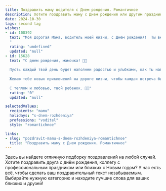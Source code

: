```yaml
---
title: Поздравить маму водителя c Днем рождения. Романтичное
description: Хотите поздравить маму c Днем рождения или другим праздником? Наш ИИ создаст незабываемое поздравление, а вы обязательно выделитесь среди других.  
date: 2024-10-30
tags: second tag
wishes:
- id: 108392
  text: "Моя дорогая Мама, водитель моей жизни, с Днём рождения!  Ты везёшь меня по жизни,  и даже самые сложные дороги под твоим умелым управлением становятся гладкими и прекрасными.  Твоя любовь – это самый надёжный и комфортный маршрут, которым я всегда буду счастливо следовать. Спасибо за твою заботу, нежность и веру в меня.  Пусть этот день будет полон солнечного света, радости и самых тёплых поздравлений!  Я тебя бесконечно люблю!
  "
  rating: "undefined"
  updated: "null"
- id: 15628
  text: "С днем рождения, мамочка! 🎉🎈
  
  Пусть каждый твой день будет наполнен радостью и улыбками, как ты наполняешь нашу жизнь своей любовью и заботой. Ты не только водитель нашего сердца, но и настоящий мастер на все руки, который всегда знает, как привести в порядок наш мир.
  
  Желаю тебе новых приключений на дороге жизни, чтобы каждая встреча была яркой, как твои глаза, и чтобы каждый день приносил тебе столько же радости, сколько ты даришь нам. Пусть твои дни будут такими же надежными и уверенными, как твои руки на руле.
  
  С теплом и любовью, твой ребенок. 💖🚗"
  rating: "0"
  updated: "null"

selectedValues:
  recipients: "mamu"
  holidays: "s-dnem-rozhdeniya"
  professions: "voditel"
  style: "romantichnoe"

links:
- slug: "pozdravit-mamu-s-dnem-rozhdeniya-romantichnoe"
  title: "Поздравить маму c Днем рождения. Романтичное"
---
```


Здесь вы найдете отличную подборку поздравлений на любой случай. 
Хотите поздравить друга с днём рождения, коллегу с профессиональным праздником или близких с Новым годом? У нас есть всё, чтобы сделать ваш поздравительный текст незабываемым. Выбирайте нужную категорию и находите лучшие слова для ваших близких и друзей!

